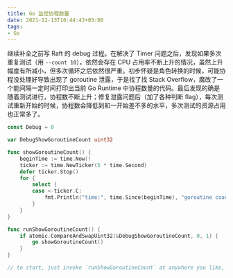 ```yaml
---
title: Go 监控协程数量
date: 2021-12-13T16:44:43+03:00 
tags:
- Go
---
```


继续补全之前写 Raft 的 debug 过程。在解决了 Timer 问题之后，发现如果多次重复测试（用 `--count 10`），依然会存在 CPU 占用率不断上升的情况，虽然上升幅度有所减小，但多次循环之后依然很严重。初步怀疑是角色转换的时候，可能协程没处理好导致出现了 goroutine 泄露，于是找了找 Stack Overflow，魔改了一个能间隔一定时间打印出当前 Go Runtime 中协程数量的代码。最后发现的确是随着测试进行，协程数不断上升；修复泄露问题后（加了各种判断 flag），每次测试重新开始的时候，协程数会降低到和一开始差不多的水平，多次测试的资源占用也正常多了。


```go
const Debug = 0

var DebugShowGoroutineCount uint32

func showGoroutineCount() {
	beginTime := time.Now()
	ticker := time.NewTicker(5 * time.Second)
	defer ticker.Stop()
	for {
		select {
		case <-ticker.C:
			fmt.Println("time:", time.Since(beginTime), "goroutine count:", runtime.NumGoroutine())
		}
	}
}

func runShowGoroutineCount() {
	if atomic.CompareAndSwapUint32(&DebugShowGoroutineCount, 0, 1) {
		go showGoroutineCount()
	}
}

// to start, just invoke `runShowGoroutineCount` at anywhere you like, perhaps at `ServerStart` or something like that.
```